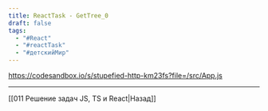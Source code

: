 ```yaml
---
title: ReactTask - GetTree_0
draft: false
tags:
  - "#React"
  - "#reactTask"
  - "#детскийМир"
---
```


https://codesandbox.io/s/stupefied-http-km23fs?file=/src/App.js

___

[[011 Решение задач JS, TS и React|Назад]]